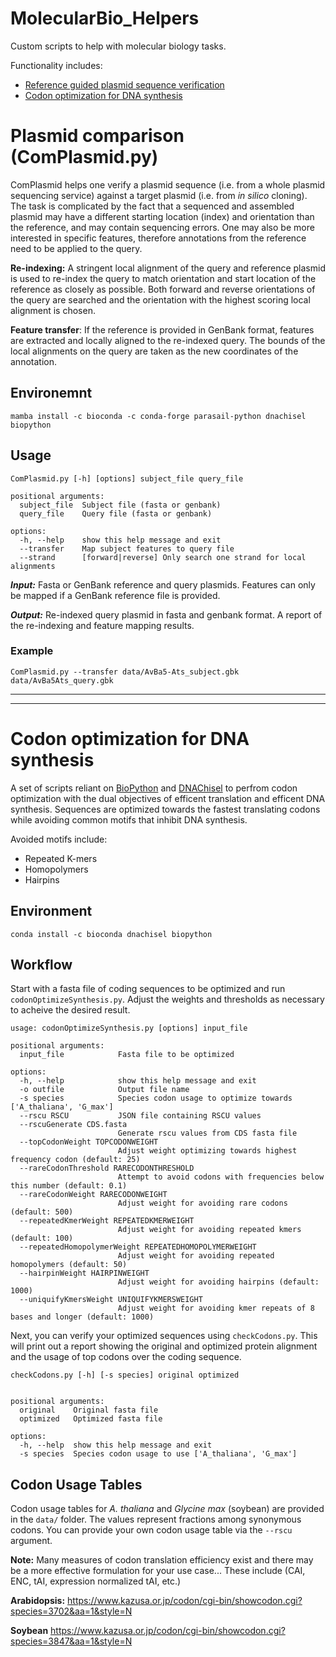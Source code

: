 # MolecularBio_Helpers
Custom scripts to help with molecular biology tasks.

Functionality includes:
- [Reference guided plasmid sequence verification](#plasmid-comparison-(ComPlasmid.py))
- [Codon optimization for DNA synthesis](#codon-optimization-for-dna-synthesis)

# Plasmid comparison (ComPlasmid.py)
ComPlasmid helps one verify a plasmid sequence (i.e. from a whole plasmid sequencing service) against a target plasmid (i.e. from *in silico* cloning). The task is complicated by the fact that a sequenced and assembled plasmid may have a different starting location (index) and orientation than the reference, and may contain sequencing errors. One may also be more interested in specific features, therefore annotations from the reference need to be applied to the query.

**Re-indexing:**
A stringent local alignment of the query and reference plasmid is used to re-index the query to match orientation and start location of the reference as closely as possible. Both forward and reverse orientations of the query are searched and the orientation with the highest scoring local alignment is chosen.

**Feature transfer**: 
If the reference is provided in GenBank format, features are extracted and locally aligned to the re-indexed query. The bounds of the local alignments on the query are taken as the new coordinates of the annotation.
## Environemnt
```
mamba install -c bioconda -c conda-forge parasail-python dnachisel biopython
```

## Usage
```
ComPlasmid.py [-h] [options] subject_file query_file

positional arguments:
  subject_file  Subject file (fasta or genbank)
  query_file    Query file (fasta or genbank)

options:
  -h, --help    show this help message and exit
  --transfer    Map subject features to query file
  --strand      [forward|reverse] Only search one strand for local alignments
```

***Input:***
Fasta or GenBank reference and query plasmids. Features can only be mapped if a GenBank reference file is provided.

***Output:***
Re-indexed query plasmid in fasta and genbank format. A report of the re-indexing and feature mapping results.

### Example
```
ComPlasmid.py --transfer data/AvBa5-Ats_subject.gbk data/AvBa5Ats_query.gbk
```

----
----
# Codon optimization for DNA synthesis
A set of scripts reliant on [BioPython](https://biopython.org/) and [DNAChisel](https://edinburgh-genome-foundry.github.io/DnaChisel/) to perfrom codon optimization with the dual objectives of efficent translation and efficent DNA synthesis. Sequences are optimized towards the fastest translating codons while avoiding common motifs that inhibit DNA synthesis.

Avoided motifs include:
- Repeated K-mers
- Homopolymers
- Hairpins

## Environment
```
conda install -c bioconda dnachisel biopython
```

## Workflow
Start with a fasta file of coding sequences to be optimized and run ```codonOptimizeSynthesis.py```. Adjust the weights and thresholds as necessary to acheive the desired result.

```
usage: codonOptimizeSynthesis.py [options] input_file

positional arguments:
  input_file            Fasta file to be optimized

options:
  -h, --help            show this help message and exit
  -o outfile            Output file name
  -s species            Species codon usage to optimize towards ['A_thaliana', 'G_max']
  --rscu RSCU           JSON file containing RSCU values
  --rscuGenerate CDS.fasta
                        Generate rscu values from CDS fasta file
  --topCodonWeight TOPCODONWEIGHT
                        Adjust weight optimizing towards highest frequency codon (default: 25)
  --rareCodonThreshold RARECODONTHRESHOLD
                        Attempt to avoid codons with frequencies below this number (default: 0.1)
  --rareCodonWeight RARECODONWEIGHT
                        Adjust weight for avoiding rare codons (default: 500)
  --repeatedKmerWeight REPEATEDKMERWEIGHT
                        Adjust weight for avoiding repeated kmers (default: 100)
  --repeatedHomopolymerWeight REPEATEDHOMOPOLYMERWEIGHT
                        Adjust weight for avoiding repeated homopolymers (default: 50)
  --hairpinWeight HAIRPINWEIGHT
                        Adjust weight for avoiding hairpins (default: 1000)
  --uniquifyKmersWeight UNIQUIFYKMERSWEIGHT
                        Adjust weight for avoiding kmer repeats of 8 bases and longer (default: 1000)
```

Next, you can verify your optimized sequences using ```checkCodons.py```. This will print out a report showing the original and optimized protein alignment and the usage of top codons over the coding sequence.

```
checkCodons.py [-h] [-s species] original optimized


positional arguments:
  original    Original fasta file
  optimized   Optimized fasta file

options:
  -h, --help  show this help message and exit
  -s species  Species codon usage to use ['A_thaliana', 'G_max']
```

## Codon Usage Tables

Codon usage tables for *A. thaliana* and *Glycine max* (soybean) are provided in the ```data/``` folder. The values represent fractions among synonymous codons. You can provide your own codon usage table via the ```--rscu``` argument.

**Note:** Many measures of codon translation efficiency exist and there may be a more effective formulation for your use case... These include (CAI, ENC, tAI, expression normalized tAI, etc.)

**Arabidopsis:** 
https://www.kazusa.or.jp/codon/cgi-bin/showcodon.cgi?species=3702&aa=1&style=N

**Soybean** https://www.kazusa.or.jp/codon/cgi-bin/showcodon.cgi?species=3847&aa=1&style=N